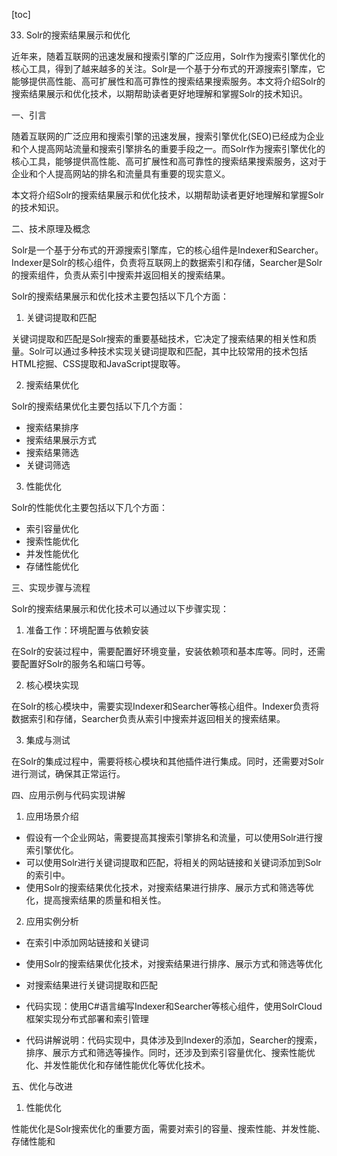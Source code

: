 
[toc]                    
                
                
33. Solr的搜索结果展示和优化

近年来，随着互联网的迅速发展和搜索引擎的广泛应用，Solr作为搜索引擎优化的核心工具，得到了越来越多的关注。Solr是一个基于分布式的开源搜索引擎库，它能够提供高性能、高可扩展性和高可靠性的搜索结果搜索服务。本文将介绍Solr的搜索结果展示和优化技术，以期帮助读者更好地理解和掌握Solr的技术知识。

一、引言

随着互联网的广泛应用和搜索引擎的迅速发展，搜索引擎优化(SEO)已经成为企业和个人提高网站流量和搜索引擎排名的重要手段之一。而Solr作为搜索引擎优化的核心工具，能够提供高性能、高可扩展性和高可靠性的搜索结果搜索服务，这对于企业和个人提高网站的排名和流量具有重要的现实意义。

本文将介绍Solr的搜索结果展示和优化技术，以期帮助读者更好地理解和掌握Solr的技术知识。

二、技术原理及概念

Solr是一个基于分布式的开源搜索引擎库，它的核心组件是Indexer和Searcher。Indexer是Solr的核心组件，负责将互联网上的数据索引和存储，Searcher是Solr的搜索组件，负责从索引中搜索并返回相关的搜索结果。

Solr的搜索结果展示和优化技术主要包括以下几个方面：

1. 关键词提取和匹配

关键词提取和匹配是Solr搜索的重要基础技术，它决定了搜索结果的相关性和质量。Solr可以通过多种技术实现关键词提取和匹配，其中比较常用的技术包括HTML挖掘、CSS提取和JavaScript提取等。

2. 搜索结果优化

Solr的搜索结果优化主要包括以下几个方面：

- 搜索结果排序
- 搜索结果展示方式
- 搜索结果筛选
- 关键词筛选

3. 性能优化

Solr的性能优化主要包括以下几个方面：

- 索引容量优化
- 搜索性能优化
- 并发性能优化
- 存储性能优化

三、实现步骤与流程

Solr的搜索结果展示和优化技术可以通过以下步骤实现：

1. 准备工作：环境配置与依赖安装

在Solr的安装过程中，需要配置好环境变量，安装依赖项和基本库等。同时，还需要配置好Solr的服务名和端口号等。

2. 核心模块实现

在Solr的核心模块中，需要实现Indexer和Searcher等核心组件。Indexer负责将数据索引和存储，Searcher负责从索引中搜索并返回相关的搜索结果。

3. 集成与测试

在Solr的集成过程中，需要将核心模块和其他插件进行集成。同时，还需要对Solr进行测试，确保其正常运行。

四、应用示例与代码实现讲解

1. 应用场景介绍

- 假设有一个企业网站，需要提高其搜索引擎排名和流量，可以使用Solr进行搜索引擎优化。
- 可以使用Solr进行关键词提取和匹配，将相关的网站链接和关键词添加到Solr的索引中。
- 使用Solr的搜索结果优化技术，对搜索结果进行排序、展示方式和筛选等优化，提高搜索结果的质量和相关性。

2. 应用实例分析

- 在索引中添加网站链接和关键词
- 使用Solr的搜索结果优化技术，对搜索结果进行排序、展示方式和筛选等优化
- 对搜索结果进行关键词提取和匹配

- 代码实现：使用C#语言编写Indexer和Searcher等核心组件，使用SolrCloud框架实现分布式部署和索引管理

- 代码讲解说明：代码实现中，具体涉及到Indexer的添加，Searcher的搜索，排序、展示方式和筛选等操作。同时，还涉及到索引容量优化、搜索性能优化、并发性能优化和存储性能优化等优化技术。

五、优化与改进

1. 性能优化

性能优化是Solr搜索优化的重要方面，需要对索引的容量、搜索性能、并发性能、存储性能和

